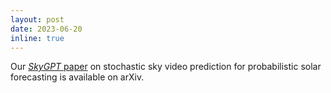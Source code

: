 ```yaml
---
layout: post
date: 2023-06-20
inline: true
---
```


Our <a href='https://arxiv.org/abs/2306.11682'>_SkyGPT_ paper</a> on stochastic sky video prediction for probabilistic solar forecasting is available on arXiv.
